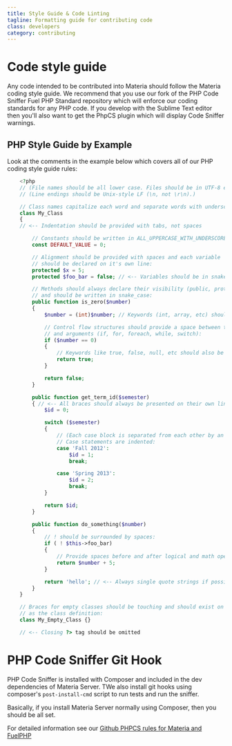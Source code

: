 ```yaml
---
title: Style Guide & Code Linting
tagline: Formatting guide for contributing code
class: developers
category: contributing
---
```

# Code style guide

Any code intended to be contributed into Materia should follow the Materia coding style guide. We recommend that you use our fork of the PHP Code Sniffer Fuel PHP Standard repository which will enforce our coding standards for any PHP code. If you develop with the Sublime Text editor then you'll also want to get the PhpCS plugin which will display Code Sniffer warnings.

## PHP Style Guide by Example

Look at the comments in the example below which covers all of our PHP coding style guide rules:

```php
	<?php
	// (File names should be all lower case. Files should be in UTF-8 encoding.)
	// (Line endings should be Unix-style LF (\n, not \r\n).)

	// Class names capitalize each word and separate words with underscores:
	class My_Class
	{
	// <-- Indentation should be provided with tabs, not spaces

		// Constants should be written in ALL_UPPERCASE_WITH_UNDERSCORES:
		const DEFAULT_VALUE = 0;

		// Alignment should be provided with spaces and each variable
		// should be declared on it's own line:
		protected $x = 5;
		protected $foo_bar = false; // <-- Variables should be in snake_case

		// Methods should always declare their visibility (public, protected, private)
		// and should be written in snake_case:
		public function is_zero($number)
		{
			$number = (int)$number; // Keywords (int, array, etc) should be lowercase

			// Control flow structures should provide a space between the keyword
			// and arguments (if, for, foreach, while, switch):
			if ($number == 0)
			{
				// Keywords like true, false, null, etc should also be lowercase:
				return true;
			}

			return false;
		}

		public function get_term_id($semester)
		{ // <-- All braces should always be presented on their own line.
			$id = 0;

			switch ($semester)
			{
				// (Each case block is separated from each other by an empty line.)
				// Case statements are indented:
				case 'Fall 2012':
					$id = 1;
					break;

				case 'Spring 2013':
					$id = 2;
					break;
			}

			return $id;
		}

		public function do_something($number)
		{
			// ! should be surrounded by spaces:
			if ( ! $this->foo_bar)
			{
				// Provide spaces before and after logical and math operators:
				return $number + 5;
			}

			return 'hello'; // <-- Always single quote strings if possible
		}
	}

	// Braces for empty classes should be touching and should exist on the same line
	// as the class definition:
	class My_Empty_Class {}

	// <-- Closing ?> tag should be omitted
```

# PHP Code Sniffer Git Hook

PHP Code Sniffer is installed with Composer and included in the dev dependencies of Materia Server.  TWe also install git hooks using composer's `post-install-cmd` script to run tests and run the sniffer.

Basically, if you install Materia Server normally using Composer, then you should be all set.

For detailed information see our [Github PHPCS rules for Materia and FuelPHP](https://github.com/ucfcdl/fuelphp-phpcs)
